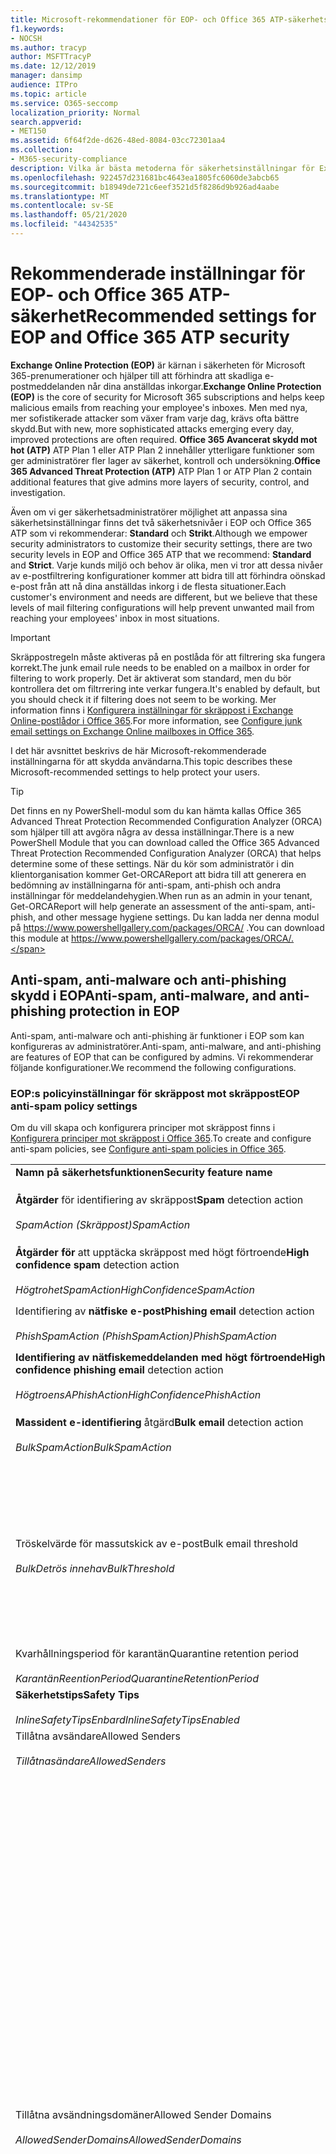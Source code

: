 ```yaml
---
title: Microsoft-rekommendationer för EOP- och Office 365 ATP-säkerhetsinställningar, rekommendationer, Sender Policy Framework, Domänbaserad meddelanderapportering och överensstämmelse, domännycklar identifierade e-postmeddelanden, steg, hur fungerar det, säkerhetsbaslinjer, baslinjer för EOP, baslinjer för ATP, setup ATP, setup EOP, konfigurera ATP, konfigurera EOP, säkerhetskonfiguration
f1.keywords:
- NOCSH
ms.author: tracyp
author: MSFTTracyP
ms.date: 12/12/2019
manager: dansimp
audience: ITPro
ms.topic: article
ms.service: O365-seccomp
localization_priority: Normal
search.appverid:
- MET150
ms.assetid: 6f64f2de-d626-48ed-8084-03cc72301aa4
ms.collection:
- M365-security-compliance
description: Vilka är bästa metoderna för säkerhetsinställningar för Exchange Online Protection (EOP) och Advanced Threat Protection (ATP). Vilka är de nuvarande rekommendationerna för standardskydd? Vad ska användas om du vill vara striktare? Och vilka extrafunktioner får du om du också använder Advanced Threat Protection (ATP)?
ms.openlocfilehash: 922457d231681bc4643ea1805fc6060de3abcb65
ms.sourcegitcommit: b18949de721c6eef3521d5f8286d9b926ad4aabe
ms.translationtype: MT
ms.contentlocale: sv-SE
ms.lasthandoff: 05/21/2020
ms.locfileid: "44342535"
---
```

# <a name="recommended-settings-for-eop-and-office-365-atp-security"></a><span data-ttu-id="d9e8e-106">Rekommenderade inställningar för EOP- och Office 365 ATP-säkerhet</span><span class="sxs-lookup"><span data-stu-id="d9e8e-106">Recommended settings for EOP and Office 365 ATP security</span></span>

<span data-ttu-id="d9e8e-107">**Exchange Online Protection (EOP)** är kärnan i säkerheten för Microsoft 365-prenumerationer och hjälper till att förhindra att skadliga e-postmeddelanden når dina anställdas inkorgar.</span><span class="sxs-lookup"><span data-stu-id="d9e8e-107">**Exchange Online Protection (EOP)** is the core of security for Microsoft 365 subscriptions and helps keep malicious emails from reaching your employee's inboxes.</span></span> <span data-ttu-id="d9e8e-108">Men med nya, mer sofistikerade attacker som växer fram varje dag, krävs ofta bättre skydd.</span><span class="sxs-lookup"><span data-stu-id="d9e8e-108">But with new, more sophisticated attacks emerging every day, improved protections are often required.</span></span> <span data-ttu-id="d9e8e-109">**Office 365 Avancerat skydd mot hot (ATP)** ATP Plan 1 eller ATP Plan 2 innehåller ytterligare funktioner som ger administratörer fler lager av säkerhet, kontroll och undersökning.</span><span class="sxs-lookup"><span data-stu-id="d9e8e-109">**Office 365 Advanced Threat Protection (ATP)** ATP Plan 1 or ATP Plan 2 contain additional features that give admins more layers of security, control, and investigation.</span></span>

<span data-ttu-id="d9e8e-110">Även om vi ger säkerhetsadministratörer möjlighet att anpassa sina säkerhetsinställningar finns det två säkerhetsnivåer i EOP och Office 365 ATP som vi rekommenderar: **Standard** och **Strikt**.</span><span class="sxs-lookup"><span data-stu-id="d9e8e-110">Although we empower security administrators to customize their security settings, there are two security levels in EOP and Office 365 ATP that we recommend: **Standard** and **Strict**.</span></span> <span data-ttu-id="d9e8e-111">Varje kunds miljö och behov är olika, men vi tror att dessa nivåer av e-postfiltrering konfigurationer kommer att bidra till att förhindra oönskad e-post från att nå dina anställdas inkorg i de flesta situationer.</span><span class="sxs-lookup"><span data-stu-id="d9e8e-111">Each customer's environment and needs are different, but we believe that these levels of mail filtering configurations will help prevent unwanted mail from reaching your employees' inbox in most situations.</span></span>

> [!IMPORTANT]
> <span data-ttu-id="d9e8e-112">Skräppostregeln måste aktiveras på en postlåda för att filtrering ska fungera korrekt.</span><span class="sxs-lookup"><span data-stu-id="d9e8e-112">The junk email rule needs to be enabled on a mailbox in order for filtering to work properly.</span></span> <span data-ttu-id="d9e8e-113">Det är aktiverat som standard, men du bör kontrollera det om filtrrering inte verkar fungera.</span><span class="sxs-lookup"><span data-stu-id="d9e8e-113">It's enabled by default, but you should check it if filtering does not seem to be working.</span></span> <span data-ttu-id="d9e8e-114">Mer information finns i [Konfigurera inställningar för skräppost i Exchange Online-postlådor i Office 365](configure-junk-email-settings-on-exo-mailboxes.md).</span><span class="sxs-lookup"><span data-stu-id="d9e8e-114">For more information, see [Configure junk email settings on Exchange Online mailboxes in Office 365](configure-junk-email-settings-on-exo-mailboxes.md).</span></span>

<span data-ttu-id="d9e8e-115">I det här avsnittet beskrivs de här Microsoft-rekommenderade inställningarna för att skydda användarna.</span><span class="sxs-lookup"><span data-stu-id="d9e8e-115">This topic describes these Microsoft-recommended settings to help protect your users.</span></span>

> [!TIP]
> <span data-ttu-id="d9e8e-116">Det finns en ny PowerShell-modul som du kan hämta kallas Office 365 Advanced Threat Protection Recommended Configuration Analyzer (ORCA) som hjälper till att avgöra några av dessa inställningar.</span><span class="sxs-lookup"><span data-stu-id="d9e8e-116">There is a new PowerShell Module that you can download called the Office 365 Advanced Threat Protection Recommended Configuration Analyzer (ORCA) that helps determine some of these settings.</span></span> <span data-ttu-id="d9e8e-117">När du kör som administratör i din klientorganisation kommer Get-ORCAReport att bidra till att generera en bedömning av inställningarna för anti-spam, anti-phish och andra inställningar för meddelandehygien.</span><span class="sxs-lookup"><span data-stu-id="d9e8e-117">When run as an admin in your tenant, Get-ORCAReport will help generate an assessment of the anti-spam, anti-phish, and other message hygiene settings.</span></span> <span data-ttu-id="d9e8e-118">Du kan ladda ner denna modul på https://www.powershellgallery.com/packages/ORCA/ .</span><span class="sxs-lookup"><span data-stu-id="d9e8e-118">You can download this module at https://www.powershellgallery.com/packages/ORCA/.</span></span>

## <a name="anti-spam-anti-malware-and-anti-phishing-protection-in-eop"></a><span data-ttu-id="d9e8e-119">Anti-spam, anti-malware och anti-phishing skydd i EOP</span><span class="sxs-lookup"><span data-stu-id="d9e8e-119">Anti-spam, anti-malware, and anti-phishing protection in EOP</span></span>

<span data-ttu-id="d9e8e-120">Anti-spam, anti-malware och anti-phishing är funktioner i EOP som kan konfigureras av administratörer.</span><span class="sxs-lookup"><span data-stu-id="d9e8e-120">Anti-spam, anti-malware, and anti-phishing are features of EOP that can be configured by admins.</span></span> <span data-ttu-id="d9e8e-121">Vi rekommenderar följande konfigurationer.</span><span class="sxs-lookup"><span data-stu-id="d9e8e-121">We recommend the following configurations.</span></span>

### <a name="eop-anti-spam-policy-settings"></a><span data-ttu-id="d9e8e-122">EOP:s policyinställningar för skräppost mot skräppost</span><span class="sxs-lookup"><span data-stu-id="d9e8e-122">EOP anti-spam policy settings</span></span>

<span data-ttu-id="d9e8e-123">Om du vill skapa och konfigurera principer mot skräppost finns i [Konfigurera principer mot skräppost i Office 365](configure-your-spam-filter-policies.md).</span><span class="sxs-lookup"><span data-stu-id="d9e8e-123">To create and configure anti-spam policies, see [Configure anti-spam policies in Office 365](configure-your-spam-filter-policies.md).</span></span>

|||||
|---|---|---|---|
|<span data-ttu-id="d9e8e-124">**Namn på säkerhetsfunktionen**</span><span class="sxs-lookup"><span data-stu-id="d9e8e-124">**Security feature name**</span></span>|<span data-ttu-id="d9e8e-125">**Standard**</span><span class="sxs-lookup"><span data-stu-id="d9e8e-125">**Standard**</span></span>|<span data-ttu-id="d9e8e-126">**Strikt**</span><span class="sxs-lookup"><span data-stu-id="d9e8e-126">**Strict**</span></span>|<span data-ttu-id="d9e8e-127">**Kommentar**</span><span class="sxs-lookup"><span data-stu-id="d9e8e-127">**Comment**</span></span>|
|<span data-ttu-id="d9e8e-128">**Åtgärder** för identifiering av skräppost</span><span class="sxs-lookup"><span data-stu-id="d9e8e-128">**Spam** detection action</span></span> <br/><br/> <span data-ttu-id="d9e8e-129">_SpamAction (Skräppost)_</span><span class="sxs-lookup"><span data-stu-id="d9e8e-129">_SpamAction_</span></span>|<span data-ttu-id="d9e8e-130">**Flytta meddelande till mappen Skräppost**</span><span class="sxs-lookup"><span data-stu-id="d9e8e-130">**Move message to Junk Email folder**</span></span> <br/><br/> `MoveToJmf`|<span data-ttu-id="d9e8e-131">**Karantänmeddelande**</span><span class="sxs-lookup"><span data-stu-id="d9e8e-131">**Quarantine message**</span></span> <br/><br/> `Quarantine`||
|<span data-ttu-id="d9e8e-132">**Åtgärder för** att upptäcka skräppost med högt förtroende</span><span class="sxs-lookup"><span data-stu-id="d9e8e-132">**High confidence spam** detection action</span></span> <br/><br/> <span data-ttu-id="d9e8e-133">_HögtrohetSpamAction_</span><span class="sxs-lookup"><span data-stu-id="d9e8e-133">_HighConfidenceSpamAction_</span></span>|<span data-ttu-id="d9e8e-134">**Karantänmeddelande**</span><span class="sxs-lookup"><span data-stu-id="d9e8e-134">**Quarantine message**</span></span> <br/><br/> `Quarantine`|<span data-ttu-id="d9e8e-135">**Karantänmeddelande**</span><span class="sxs-lookup"><span data-stu-id="d9e8e-135">**Quarantine message**</span></span> <br/><br/> `Quarantine`||
|<span data-ttu-id="d9e8e-136">Identifiering av **nätfiske e-post**</span><span class="sxs-lookup"><span data-stu-id="d9e8e-136">**Phishing email** detection action</span></span> <br/><br/> <span data-ttu-id="d9e8e-137">_PhishSpamAction (PhishSpamAction)_</span><span class="sxs-lookup"><span data-stu-id="d9e8e-137">_PhishSpamAction_</span></span>|<span data-ttu-id="d9e8e-138">**Karantänmeddelande**</span><span class="sxs-lookup"><span data-stu-id="d9e8e-138">**Quarantine message**</span></span> <br/><br/> `Quarantine`|<span data-ttu-id="d9e8e-139">**Karantänmeddelande**</span><span class="sxs-lookup"><span data-stu-id="d9e8e-139">**Quarantine message**</span></span> <br/><br/> `Quarantine`||
|<span data-ttu-id="d9e8e-140">**Identifiering av nätfiskemeddelanden med högt förtroende**</span><span class="sxs-lookup"><span data-stu-id="d9e8e-140">**High confidence phishing email** detection action</span></span> <br/><br/> <span data-ttu-id="d9e8e-141">_HögtroensAPhishAction_</span><span class="sxs-lookup"><span data-stu-id="d9e8e-141">_HighConfidencePhishAction_</span></span>|<span data-ttu-id="d9e8e-142">**Karantänmeddelande**</span><span class="sxs-lookup"><span data-stu-id="d9e8e-142">**Quarantine message**</span></span> <br/><br/> `Quarantine`|<span data-ttu-id="d9e8e-143">**Karantänmeddelande**</span><span class="sxs-lookup"><span data-stu-id="d9e8e-143">**Quarantine message**</span></span> <br/><br/> `Quarantine`||
|<span data-ttu-id="d9e8e-144">**Massident e-identifiering** åtgärd</span><span class="sxs-lookup"><span data-stu-id="d9e8e-144">**Bulk email** detection action</span></span> <br/><br/> <span data-ttu-id="d9e8e-145">_BulkSpamAction_</span><span class="sxs-lookup"><span data-stu-id="d9e8e-145">_BulkSpamAction_</span></span>|<span data-ttu-id="d9e8e-146">**Flytta meddelande till mappen Skräppost**</span><span class="sxs-lookup"><span data-stu-id="d9e8e-146">**Move message to Junk Email folder**</span></span> <br/><br/> `MoveToJmf`|<span data-ttu-id="d9e8e-147">**Karantänmeddelande**</span><span class="sxs-lookup"><span data-stu-id="d9e8e-147">**Quarantine message**</span></span> <br/><br/> `Quarantine`||
|<span data-ttu-id="d9e8e-148">Tröskelvärde för massutskick av e-post</span><span class="sxs-lookup"><span data-stu-id="d9e8e-148">Bulk email threshold</span></span> <br/><br/> <span data-ttu-id="d9e8e-149">_BulkDetrös innehav_</span><span class="sxs-lookup"><span data-stu-id="d9e8e-149">_BulkThreshold_</span></span>|<span data-ttu-id="d9e8e-150">6</span><span class="sxs-lookup"><span data-stu-id="d9e8e-150">6</span></span>|<span data-ttu-id="d9e8e-151">4</span><span class="sxs-lookup"><span data-stu-id="d9e8e-151">4</span></span>|<span data-ttu-id="d9e8e-152">Standardvärdet är för närvarande 7, men vi rekommenderar att du ändrar det till 6.</span><span class="sxs-lookup"><span data-stu-id="d9e8e-152">The default value is currently 7, but we recommend that you change it to 6.</span></span> <span data-ttu-id="d9e8e-153">Mer information finns i [BCL (Bulk complaint level) i Office 365](bulk-complaint-level-values.md).</span><span class="sxs-lookup"><span data-stu-id="d9e8e-153">For details, see [Bulk complaint level (BCL) in Office 365](bulk-complaint-level-values.md).</span></span>|
|<span data-ttu-id="d9e8e-154">Kvarhållningsperiod för karantän</span><span class="sxs-lookup"><span data-stu-id="d9e8e-154">Quarantine retention period</span></span> <br/><br/> <span data-ttu-id="d9e8e-155">_KarantänReentionPeriod_</span><span class="sxs-lookup"><span data-stu-id="d9e8e-155">_QuarantineRetentionPeriod_</span></span>|<span data-ttu-id="d9e8e-156">30 dagar</span><span class="sxs-lookup"><span data-stu-id="d9e8e-156">30 days</span></span>|<span data-ttu-id="d9e8e-157">30 dagar</span><span class="sxs-lookup"><span data-stu-id="d9e8e-157">30 days</span></span>||
|<span data-ttu-id="d9e8e-158">**Säkerhetstips**</span><span class="sxs-lookup"><span data-stu-id="d9e8e-158">**Safety Tips**</span></span> <br/><br/> <span data-ttu-id="d9e8e-159">_InlineSafetyTipsEnbard_</span><span class="sxs-lookup"><span data-stu-id="d9e8e-159">_InlineSafetyTipsEnabled_</span></span>|<span data-ttu-id="d9e8e-160">På</span><span class="sxs-lookup"><span data-stu-id="d9e8e-160">On</span></span> <br/><br/> `$true`|<span data-ttu-id="d9e8e-161">På</span><span class="sxs-lookup"><span data-stu-id="d9e8e-161">On</span></span> <br/><br/> `$true`||
|<span data-ttu-id="d9e8e-162">Tillåtna avsändare</span><span class="sxs-lookup"><span data-stu-id="d9e8e-162">Allowed Senders</span></span> <br/><br/> <span data-ttu-id="d9e8e-163">_Tillåtnasändare_</span><span class="sxs-lookup"><span data-stu-id="d9e8e-163">_AllowedSenders_</span></span>|<span data-ttu-id="d9e8e-164">Inga</span><span class="sxs-lookup"><span data-stu-id="d9e8e-164">None</span></span>|<span data-ttu-id="d9e8e-165">Inga</span><span class="sxs-lookup"><span data-stu-id="d9e8e-165">None</span></span>||
|<span data-ttu-id="d9e8e-166">Tillåtna avsändningsdomäner</span><span class="sxs-lookup"><span data-stu-id="d9e8e-166">Allowed Sender Domains</span></span> <br/><br/> <span data-ttu-id="d9e8e-167">_AllowedSenderDomains_</span><span class="sxs-lookup"><span data-stu-id="d9e8e-167">_AllowedSenderDomains_</span></span>|<span data-ttu-id="d9e8e-168">Inga</span><span class="sxs-lookup"><span data-stu-id="d9e8e-168">None</span></span>|<span data-ttu-id="d9e8e-169">Inga</span><span class="sxs-lookup"><span data-stu-id="d9e8e-169">None</span></span>|<span data-ttu-id="d9e8e-170">Det krävs inte att du lägger till domäner som du äger (kallas även _godkända domäner)_ i listan över tillåtna avsändare.</span><span class="sxs-lookup"><span data-stu-id="d9e8e-170">Adding domains that you own (also known as _accepted domains_) to the allowed senders list is not required.</span></span> <span data-ttu-id="d9e8e-171">I själva verket anses det hög risk eftersom det skapar möjligheter för dåliga aktörer att skicka e-post som annars skulle filtreras bort. Använd [falska underrättelser](learn-about-spoof-intelligence.md) i Security & Compliance Center på sidan Inställningar för **skräppostskydd** för att granska alla avsändare som förfalskar avsändande e-postadresser i organisationens e-postdomäner eller förfalskar e-postadresser för avsändaren i externa domäner.</span><span class="sxs-lookup"><span data-stu-id="d9e8e-171">In fact, it's considered high risk since it creates opportunities for bad actors to send you mail that would otherwise be filtered out. Use [spoof intelligence](learn-about-spoof-intelligence.md) in the Security & Compliance Center on the **Anti-spam settings** page to review all senders who are spoofing sender email addresses in your organization's email domains or spoofing sender email addresses in external domains.</span></span>|
|<span data-ttu-id="d9e8e-172">Blockerade avsändare</span><span class="sxs-lookup"><span data-stu-id="d9e8e-172">Blocked Senders</span></span> <br/><br/> <span data-ttu-id="d9e8e-173">_Blockeradesändare_</span><span class="sxs-lookup"><span data-stu-id="d9e8e-173">_BlockedSenders_</span></span>|<span data-ttu-id="d9e8e-174">Inga</span><span class="sxs-lookup"><span data-stu-id="d9e8e-174">None</span></span>|<span data-ttu-id="d9e8e-175">Inga</span><span class="sxs-lookup"><span data-stu-id="d9e8e-175">None</span></span>||
|<span data-ttu-id="d9e8e-176">Blockerade avsändaredomäner</span><span class="sxs-lookup"><span data-stu-id="d9e8e-176">Blocked Sender Domains</span></span> <br/><br/> <span data-ttu-id="d9e8e-177">_BlockeradeSenderDomäner_</span><span class="sxs-lookup"><span data-stu-id="d9e8e-177">_BlockedSenderDomains_</span></span>|<span data-ttu-id="d9e8e-178">Inga</span><span class="sxs-lookup"><span data-stu-id="d9e8e-178">None</span></span>|<span data-ttu-id="d9e8e-179">Inga</span><span class="sxs-lookup"><span data-stu-id="d9e8e-179">None</span></span>||
|<span data-ttu-id="d9e8e-180">**Aktivera skräppostmeddelanden för slutanvändare**</span><span class="sxs-lookup"><span data-stu-id="d9e8e-180">**Enable end-user spam notifications**</span></span> <br/><br/> <span data-ttu-id="d9e8e-181">_AktiveraEndUserSpamNotifications_</span><span class="sxs-lookup"><span data-stu-id="d9e8e-181">_EnableEndUserSpamNotifications_</span></span>|<span data-ttu-id="d9e8e-182">Aktiverad</span><span class="sxs-lookup"><span data-stu-id="d9e8e-182">Enabled</span></span> <br/><br/> `$true`|<span data-ttu-id="d9e8e-183">Aktiverad</span><span class="sxs-lookup"><span data-stu-id="d9e8e-183">Enabled</span></span> <br/><br/> `$true`||
|<span data-ttu-id="d9e8e-184">**Skicka skräppostmeddelanden för slutanvändare varje (dagar)**</span><span class="sxs-lookup"><span data-stu-id="d9e8e-184">**Send end-user spam notifications every (days)**</span></span> <br/><br/> <span data-ttu-id="d9e8e-185">_EndUserSpamNotificationFrequency_</span><span class="sxs-lookup"><span data-stu-id="d9e8e-185">_EndUserSpamNotificationFrequency_</span></span>|<span data-ttu-id="d9e8e-186">3 dagar</span><span class="sxs-lookup"><span data-stu-id="d9e8e-186">3 days</span></span>|<span data-ttu-id="d9e8e-187">3 dagar</span><span class="sxs-lookup"><span data-stu-id="d9e8e-187">3 days</span></span>||
|<span data-ttu-id="d9e8e-188">**Spam ZAP**</span><span class="sxs-lookup"><span data-stu-id="d9e8e-188">**Spam ZAP**</span></span> <br/><br/> <span data-ttu-id="d9e8e-189">_SpamZapEnabled_</span><span class="sxs-lookup"><span data-stu-id="d9e8e-189">_SpamZapEnabled_</span></span>|<span data-ttu-id="d9e8e-190">Aktiverad</span><span class="sxs-lookup"><span data-stu-id="d9e8e-190">Enabled</span></span> <br/><br/> `$true`|<span data-ttu-id="d9e8e-191">Aktiverad</span><span class="sxs-lookup"><span data-stu-id="d9e8e-191">Enabled</span></span> <br/><br/> `$true`||
|<span data-ttu-id="d9e8e-192">**Phish ZAP**</span><span class="sxs-lookup"><span data-stu-id="d9e8e-192">**Phish ZAP**</span></span> <br/><br/> <span data-ttu-id="d9e8e-193">_PhishZapEnabled_</span><span class="sxs-lookup"><span data-stu-id="d9e8e-193">_PhishZapEnabled_</span></span>|<span data-ttu-id="d9e8e-194">Aktiverad</span><span class="sxs-lookup"><span data-stu-id="d9e8e-194">Enabled</span></span> <br/><br/> `$true`|<span data-ttu-id="d9e8e-195">Aktiverad</span><span class="sxs-lookup"><span data-stu-id="d9e8e-195">Enabled</span></span> <br/><br/> `$true`||
|<span data-ttu-id="d9e8e-196">_MarkAsSpamBulkMail_</span><span class="sxs-lookup"><span data-stu-id="d9e8e-196">_MarkAsSpamBulkMail_</span></span>|<span data-ttu-id="d9e8e-197">På</span><span class="sxs-lookup"><span data-stu-id="d9e8e-197">On</span></span>|<span data-ttu-id="d9e8e-198">På</span><span class="sxs-lookup"><span data-stu-id="d9e8e-198">On</span></span>|<span data-ttu-id="d9e8e-199">Den här inställningen är endast tillgänglig i PowerShell.</span><span class="sxs-lookup"><span data-stu-id="d9e8e-199">This setting is only available in PowerShell.</span></span>|
|

<span data-ttu-id="d9e8e-200">Det finns flera andra asf-inställningar (Advanced Spam Filter) i anti-spam-policyer som håller på att vara inaktuella.</span><span class="sxs-lookup"><span data-stu-id="d9e8e-200">There are several other Advanced Spam Filter (ASF) settings in anti-spam policies that are in the process of being deprecated.</span></span> <span data-ttu-id="d9e8e-201">Mer information om tidslinjerna för avskrivning av dessa funktioner kommer att meddelas utanför det här avsnittet.</span><span class="sxs-lookup"><span data-stu-id="d9e8e-201">More information on the timelines for the depreciation of these features will be communicated outside of this topic.</span></span>

<span data-ttu-id="d9e8e-202">Vi rekommenderar att du inaktiverar dessa ASF-inställningar **Off** för både **standard-** och **strikta** nivåer.</span><span class="sxs-lookup"><span data-stu-id="d9e8e-202">We recommend that you turn these ASF settings **Off** for both **Standard** and **Strict** levels.</span></span> <span data-ttu-id="d9e8e-203">Mer information om ASF-inställningar finns [i ASF-inställningar (Advanced Spam Filter) i Office 365](advanced-spam-filtering-asf-options.md).</span><span class="sxs-lookup"><span data-stu-id="d9e8e-203">For more information about ASF settings, see [Advanced Spam Filter (ASF) settings in Office 365](advanced-spam-filtering-asf-options.md).</span></span>

|||
|---|---|
|<span data-ttu-id="d9e8e-204">**Namn på säkerhetsfunktionen**</span><span class="sxs-lookup"><span data-stu-id="d9e8e-204">**Security feature name**</span></span>|<span data-ttu-id="d9e8e-205">**Kommentar**</span><span class="sxs-lookup"><span data-stu-id="d9e8e-205">**Comment**</span></span>|
|<span data-ttu-id="d9e8e-206">**Bildlänkar till fjärrplatser** _(IncreaseScoreWithImageLinks)_</span><span class="sxs-lookup"><span data-stu-id="d9e8e-206">**Image links to remote sites** (_IncreaseScoreWithImageLinks_)</span></span>||
|<span data-ttu-id="d9e8e-207">**Numerisk IP-adress i URL** _(IncreaseScoreWithNumericIps_)</span><span class="sxs-lookup"><span data-stu-id="d9e8e-207">**Numeric IP address in URL** (_IncreaseScoreWithNumericIps_)</span></span>||
|<span data-ttu-id="d9e8e-208">**UL omdirigera till annan port** _(IncreaseScoreWithRedirectToOtherPort)_</span><span class="sxs-lookup"><span data-stu-id="d9e8e-208">**UL redirect to other port** (_IncreaseScoreWithRedirectToOtherPort_)</span></span>||
|<span data-ttu-id="d9e8e-209">**URL till .biz eller .info webbplatser** _(IncreaseScoreWithBizOrInfoUrls)_</span><span class="sxs-lookup"><span data-stu-id="d9e8e-209">**URL to .biz or .info websites** (_IncreaseScoreWithBizOrInfoUrls_)</span></span>||
|<span data-ttu-id="d9e8e-210">**Tomma meddelanden** (_MarkAsSpamEmptyMessages_)</span><span class="sxs-lookup"><span data-stu-id="d9e8e-210">**Empty messages** (_MarkAsSpamEmptyMessages_)</span></span>||
|<span data-ttu-id="d9e8e-211">**JavaScript eller VBScript i HTML** _(MarkAsSpamJavaScriptInHtml_)</span><span class="sxs-lookup"><span data-stu-id="d9e8e-211">**JavaScript or VBScript in HTML** (_MarkAsSpamJavaScriptInHtml_)</span></span>||
|<span data-ttu-id="d9e8e-212">**Bildruta- eller IFrame-taggar i HTML** _(MarkAsSpamFramesInHtml_)</span><span class="sxs-lookup"><span data-stu-id="d9e8e-212">**Frame or IFrame tags in HTML** (_MarkAsSpamFramesInHtml_)</span></span>||
|<span data-ttu-id="d9e8e-213">**Objekttaggar i HTML** (_MarkAsSpamObjectTagsInHtml_)</span><span class="sxs-lookup"><span data-stu-id="d9e8e-213">**Object tags in HTML** (_MarkAsSpamObjectTagsInHtml_)</span></span>||
|<span data-ttu-id="d9e8e-214">**Bädda in taggar i HTML** (_MarkAsSpamEmbedTagsInHtml_)</span><span class="sxs-lookup"><span data-stu-id="d9e8e-214">**Embed tags in HTML** (_MarkAsSpamEmbedTagsInHtml_)</span></span>||
|<span data-ttu-id="d9e8e-215">**Formulärtaggar i HTML** (_MarkAsSpamFormTagsInHtml_)</span><span class="sxs-lookup"><span data-stu-id="d9e8e-215">**Form tags in HTML** (_MarkAsSpamFormTagsInHtml_)</span></span>||
|<span data-ttu-id="d9e8e-216">**Webbbuggar i HTML** (_MarkAsSpamWebBugsInHtml_)</span><span class="sxs-lookup"><span data-stu-id="d9e8e-216">**Web bugs in HTML** (_MarkAsSpamWebBugsInHtml_)</span></span>||
|<span data-ttu-id="d9e8e-217">**Använd känslig ordlista** _(MarkAsSpamSensitiveWordList)_</span><span class="sxs-lookup"><span data-stu-id="d9e8e-217">**Apply sensitive word list** (_MarkAsSpamSensitiveWordList_)</span></span>||
|<span data-ttu-id="d9e8e-218">**SPF-post: hårt fel** _(MarkAsSpamSpfRecordHardFail)_</span><span class="sxs-lookup"><span data-stu-id="d9e8e-218">**SPF record: hard fail** (_MarkAsSpamSpfRecordHardFail_)</span></span>||
|<span data-ttu-id="d9e8e-219">**Filtrering av villkorlig avsändare: hårddiskmisslykning** (_MarkAsSpamFromAddressAuthFail_)</span><span class="sxs-lookup"><span data-stu-id="d9e8e-219">**Conditional Sender ID filtering: hard fail** (_MarkAsSpamFromAddressAuthFail_)</span></span>||
|<span data-ttu-id="d9e8e-220">**NDR backscatter** (_MarkAsSpamNdrBackscatter_)</span><span class="sxs-lookup"><span data-stu-id="d9e8e-220">**NDR backscatter** (_MarkAsSpamNdrBackscatter_)</span></span>||
|

#### <a name="eop-outbound-spam-policy-settings"></a><span data-ttu-id="d9e8e-221">EOP-utgående skräppostprincipinställningar</span><span class="sxs-lookup"><span data-stu-id="d9e8e-221">EOP outbound spam policy settings</span></span>

<span data-ttu-id="d9e8e-222">Om du vill skapa och konfigurera principer för skräppost för utgående skräppost finns [i Konfigurera skräppostfiltrering i Office 365](configure-the-outbound-spam-policy.md).</span><span class="sxs-lookup"><span data-stu-id="d9e8e-222">To create and configure outbound spam policies, see [Configure outbound spam filtering in Office 365](configure-the-outbound-spam-policy.md).</span></span>

|||||
|---|---|---|---|
|<span data-ttu-id="d9e8e-223">**Namn på säkerhetsfunktionen**</span><span class="sxs-lookup"><span data-stu-id="d9e8e-223">**Security feature name**</span></span>|<span data-ttu-id="d9e8e-224">**Standard**</span><span class="sxs-lookup"><span data-stu-id="d9e8e-224">**Standard**</span></span>|<span data-ttu-id="d9e8e-225">**Strikt**</span><span class="sxs-lookup"><span data-stu-id="d9e8e-225">**Strict**</span></span>|<span data-ttu-id="d9e8e-226">**Kommentar**</span><span class="sxs-lookup"><span data-stu-id="d9e8e-226">**Comment**</span></span>|
|<span data-ttu-id="d9e8e-227">**Maximalt antal mottagare per användare: Gräns för extern timme**</span><span class="sxs-lookup"><span data-stu-id="d9e8e-227">**Maximum number of recipients per user: External hourly limit**</span></span> <br/><br/> <span data-ttu-id="d9e8e-228">_MottagareLimitExternalPerHour_</span><span class="sxs-lookup"><span data-stu-id="d9e8e-228">_RecipientLimitExternalPerHour_</span></span>|<span data-ttu-id="d9e8e-229">500</span><span class="sxs-lookup"><span data-stu-id="d9e8e-229">500</span></span>|<span data-ttu-id="d9e8e-230">400</span><span class="sxs-lookup"><span data-stu-id="d9e8e-230">400</span></span>||
|<span data-ttu-id="d9e8e-231">**Maximalt antal mottagare per användare: Gräns för intern timme**</span><span class="sxs-lookup"><span data-stu-id="d9e8e-231">**Maximum number of recipients per user: Internal hourly limit**</span></span> <br/><br/> <span data-ttu-id="d9e8e-232">_MottagareLimitInternalPerHour_</span><span class="sxs-lookup"><span data-stu-id="d9e8e-232">_RecipientLimitInternalPerHour_</span></span>|<span data-ttu-id="d9e8e-233">1000</span><span class="sxs-lookup"><span data-stu-id="d9e8e-233">1000</span></span>|<span data-ttu-id="d9e8e-234">800</span><span class="sxs-lookup"><span data-stu-id="d9e8e-234">800</span></span>||
|<span data-ttu-id="d9e8e-235">**Maximalt antal mottagare per användare: Daglig gräns**</span><span class="sxs-lookup"><span data-stu-id="d9e8e-235">**Maximum number of recipients per user: Daily limit**</span></span> <br/><br/> <span data-ttu-id="d9e8e-236">_MottagareLimitPerDay_</span><span class="sxs-lookup"><span data-stu-id="d9e8e-236">_RecipientLimitPerDay_</span></span>|<span data-ttu-id="d9e8e-237">1000</span><span class="sxs-lookup"><span data-stu-id="d9e8e-237">1000</span></span>|<span data-ttu-id="d9e8e-238">800</span><span class="sxs-lookup"><span data-stu-id="d9e8e-238">800</span></span>||
|<span data-ttu-id="d9e8e-239">**Åtgärd när en användare överskrider gränserna**</span><span class="sxs-lookup"><span data-stu-id="d9e8e-239">**Action when a user exceeds the limits**</span></span> <br/><br/> <span data-ttu-id="d9e8e-240">_ÅtgärdNärDessholdReached_</span><span class="sxs-lookup"><span data-stu-id="d9e8e-240">_ActionWhenThresholdReached_</span></span>|<span data-ttu-id="d9e8e-241">**Hindra användaren från att skicka e-post**</span><span class="sxs-lookup"><span data-stu-id="d9e8e-241">**Restrict the user from sending mail**</span></span> <br/><br/> `BlockUser`|<span data-ttu-id="d9e8e-242">**Hindra användaren från att skicka e-post**</span><span class="sxs-lookup"><span data-stu-id="d9e8e-242">**Restrict the user from sending mail**</span></span> <br/><br/> `BlockUser`||
|

### <a name="eop-anti-malware-policy-settings"></a><span data-ttu-id="d9e8e-243">EOP-principinställningar för skadlig kod</span><span class="sxs-lookup"><span data-stu-id="d9e8e-243">EOP anti-malware policy settings</span></span>

<span data-ttu-id="d9e8e-244">Om du vill skapa och konfigurera principer mot skadlig kod finns [i Konfigurera principer mot skadlig kod i Office 365](configure-anti-malware-policies.md).</span><span class="sxs-lookup"><span data-stu-id="d9e8e-244">To create and configure anti-malware policies, see [Configure anti-malware policies in Office 365](configure-anti-malware-policies.md).</span></span>

|||||
|---|---|---|---|
|<span data-ttu-id="d9e8e-245">**Namn på säkerhetsfunktionen**</span><span class="sxs-lookup"><span data-stu-id="d9e8e-245">**Security feature name**</span></span>|<span data-ttu-id="d9e8e-246">**Standard**</span><span class="sxs-lookup"><span data-stu-id="d9e8e-246">**Standard**</span></span>|<span data-ttu-id="d9e8e-247">**Strikt**</span><span class="sxs-lookup"><span data-stu-id="d9e8e-247">**Strict**</span></span>|<span data-ttu-id="d9e8e-248">**Kommentar**</span><span class="sxs-lookup"><span data-stu-id="d9e8e-248">**Comment**</span></span>|
|<span data-ttu-id="d9e8e-249">**Vill du meddela mottagarna om deras meddelanden sätts i karantän?**</span><span class="sxs-lookup"><span data-stu-id="d9e8e-249">**Do you want to notify recipients if their messages are quarantined?**</span></span> <br/><br/> <span data-ttu-id="d9e8e-250">_Åtgärder_</span><span class="sxs-lookup"><span data-stu-id="d9e8e-250">_Action_</span></span>|<span data-ttu-id="d9e8e-251">Nej</span><span class="sxs-lookup"><span data-stu-id="d9e8e-251">No</span></span> <br/><br/> <span data-ttu-id="d9e8e-252">_Ta bortMessage_</span><span class="sxs-lookup"><span data-stu-id="d9e8e-252">_DeleteMessage_</span></span>|<span data-ttu-id="d9e8e-253">Nej</span><span class="sxs-lookup"><span data-stu-id="d9e8e-253">No</span></span> <br/><br/> <span data-ttu-id="d9e8e-254">_Ta bortMessage_</span><span class="sxs-lookup"><span data-stu-id="d9e8e-254">_DeleteMessage_</span></span>|<span data-ttu-id="d9e8e-255">Om skadlig kod upptäcks i en bifogad fil i ett e-postmeddelande sätts meddelandet i karantän och kan endast släppas av en administratör.</span><span class="sxs-lookup"><span data-stu-id="d9e8e-255">If malware is detected in an email attachment, the message is quarantined and can be released only by an admin.</span></span>|
|<span data-ttu-id="d9e8e-256">**Filter för vanliga typer av bifogade filer**</span><span class="sxs-lookup"><span data-stu-id="d9e8e-256">**Common Attachment Types Filter**</span></span> <br/><br/> <span data-ttu-id="d9e8e-257">_EnableFileFilter_</span><span class="sxs-lookup"><span data-stu-id="d9e8e-257">_EnableFileFilter_</span></span>|<span data-ttu-id="d9e8e-258">På</span><span class="sxs-lookup"><span data-stu-id="d9e8e-258">On</span></span> <br/><br/> `$true`|<span data-ttu-id="d9e8e-259">På</span><span class="sxs-lookup"><span data-stu-id="d9e8e-259">On</span></span> <br/><br/> `$true`|<span data-ttu-id="d9e8e-260">Den här inställningen sätter meddelanden i karantän som innehåller körbara bilagor baserat på filtyp, oavsett innehållet i bifogade filer.</span><span class="sxs-lookup"><span data-stu-id="d9e8e-260">This setting quarantines messages that contain executable attachments based on file type, regardless of the attachment content.</span></span>|
|<span data-ttu-id="d9e8e-261">**Automatisk rensning av skadlig kod noll timmar**</span><span class="sxs-lookup"><span data-stu-id="d9e8e-261">**Malware Zero-hour Auto Purge**</span></span> <br/><br/> <span data-ttu-id="d9e8e-262">_ZapEnabled (påförande)_</span><span class="sxs-lookup"><span data-stu-id="d9e8e-262">_ZapEnabled_</span></span>|<span data-ttu-id="d9e8e-263">På</span><span class="sxs-lookup"><span data-stu-id="d9e8e-263">On</span></span> <br/><br/> `$true`|<span data-ttu-id="d9e8e-264">På</span><span class="sxs-lookup"><span data-stu-id="d9e8e-264">On</span></span> <br/><br/> `$true`||
|<span data-ttu-id="d9e8e-265">**Meddela interna avsändare** av det olevererade meddelandet</span><span class="sxs-lookup"><span data-stu-id="d9e8e-265">**Notify internal senders** of the undelivered message</span></span> <br/><br/> <span data-ttu-id="d9e8e-266">_AktiveraInternalSenderAnmälningar_</span><span class="sxs-lookup"><span data-stu-id="d9e8e-266">_EnableInternalSenderNotifications_</span></span>|<span data-ttu-id="d9e8e-267">Inaktiverad</span><span class="sxs-lookup"><span data-stu-id="d9e8e-267">Disabled</span></span> <br/><br/> `$false`|<span data-ttu-id="d9e8e-268">Inaktiverad</span><span class="sxs-lookup"><span data-stu-id="d9e8e-268">Disabled</span></span> <br/><br/> `$false`||
|<span data-ttu-id="d9e8e-269">**Meddela externa avsändare** av det olevererade meddelandet</span><span class="sxs-lookup"><span data-stu-id="d9e8e-269">**Notify external senders** of the undelivered message</span></span> <br/><br/> <span data-ttu-id="d9e8e-270">_AktiveraExternalSenderAnmälningar_</span><span class="sxs-lookup"><span data-stu-id="d9e8e-270">_EnableExternalSenderNotifications_</span></span>|<span data-ttu-id="d9e8e-271">Inaktiverad</span><span class="sxs-lookup"><span data-stu-id="d9e8e-271">Disabled</span></span> <br/><br/> `$false`|<span data-ttu-id="d9e8e-272">Inaktiverad</span><span class="sxs-lookup"><span data-stu-id="d9e8e-272">Disabled</span></span> <br/><br/> `$false`||
|

### <a name="eop-default-anti-phishing-policy-settings"></a><span data-ttu-id="d9e8e-273">EOP:s standardinställningar för principen mot nätfiske</span><span class="sxs-lookup"><span data-stu-id="d9e8e-273">EOP default anti-phishing policy settings</span></span>

<span data-ttu-id="d9e8e-274">Mer information om dessa inställningar finns i [Spoof-inställningar](set-up-anti-phishing-policies.md#spoof-settings).</span><span class="sxs-lookup"><span data-stu-id="d9e8e-274">For more information about these settings, see [Spoof settings](set-up-anti-phishing-policies.md#spoof-settings).</span></span> <span data-ttu-id="d9e8e-275">Hur du konfigurerar dessa inställningar finns i [Konfigurera principer för nätfiske i EOP](configure-anti-phishing-policies-eop.md).</span><span class="sxs-lookup"><span data-stu-id="d9e8e-275">To configure these settings, see [Configure anti-phishing policies in EOP](configure-anti-phishing-policies-eop.md).</span></span>

|||||
|---|---|---|---|
|<span data-ttu-id="d9e8e-276">**Namn på säkerhetsfunktionen**</span><span class="sxs-lookup"><span data-stu-id="d9e8e-276">**Security feature name**</span></span>|<span data-ttu-id="d9e8e-277">**Standard**</span><span class="sxs-lookup"><span data-stu-id="d9e8e-277">**Standard**</span></span>|<span data-ttu-id="d9e8e-278">**Strikt**</span><span class="sxs-lookup"><span data-stu-id="d9e8e-278">**Strict**</span></span>|<span data-ttu-id="d9e8e-279">**Kommentar**</span><span class="sxs-lookup"><span data-stu-id="d9e8e-279">**Comment**</span></span>|
|<span data-ttu-id="d9e8e-280">**Aktivera skydd mot förfalskning**</span><span class="sxs-lookup"><span data-stu-id="d9e8e-280">**Enable anti-spoofing protection**</span></span> <br/><br/> <span data-ttu-id="d9e8e-281">_AktiveraAntispoofEnforcement_</span><span class="sxs-lookup"><span data-stu-id="d9e8e-281">_EnableAntispoofEnforcement_</span></span>|<span data-ttu-id="d9e8e-282">På</span><span class="sxs-lookup"><span data-stu-id="d9e8e-282">On</span></span> <br/><br/> `$true`|<span data-ttu-id="d9e8e-283">På</span><span class="sxs-lookup"><span data-stu-id="d9e8e-283">On</span></span> <br/><br/> `$true`||
|<span data-ttu-id="d9e8e-284">**Aktivera oautentiserade avsändare**</span><span class="sxs-lookup"><span data-stu-id="d9e8e-284">**Enable Unauthenticated Sender**</span></span> <br/><br/> <span data-ttu-id="d9e8e-285">_AktiveraUnauthenticatedSender_</span><span class="sxs-lookup"><span data-stu-id="d9e8e-285">_EnableUnauthenticatedSender_</span></span>|<span data-ttu-id="d9e8e-286">På</span><span class="sxs-lookup"><span data-stu-id="d9e8e-286">On</span></span> <br/><br/> `$true`|<span data-ttu-id="d9e8e-287">På</span><span class="sxs-lookup"><span data-stu-id="d9e8e-287">On</span></span> <br/><br/> `$true`|<span data-ttu-id="d9e8e-288">Lägger till ett frågetecken (?) i avsändarens foto i Outlook för oidentifierade förfalskade avsändare.</span><span class="sxs-lookup"><span data-stu-id="d9e8e-288">Adds a question mark (?) to the sender's photo in Outlook for unidentified spoofed senders.</span></span> <span data-ttu-id="d9e8e-289">Mer information finns [i Spoof-inställningar i anti-phishing-principer](set-up-anti-phishing-policies.md).</span><span class="sxs-lookup"><span data-stu-id="d9e8e-289">For more information, see [Spoof settings in anti-phishing policies](set-up-anti-phishing-policies.md).</span></span>|
|<span data-ttu-id="d9e8e-290">**Om e-post skickas av någon som inte får förfalska din domän**</span><span class="sxs-lookup"><span data-stu-id="d9e8e-290">**If email is sent by someone who's not allowed to spoof your domain**</span></span> <br/><br/> <span data-ttu-id="d9e8e-291">_AutentiseringFailAction_</span><span class="sxs-lookup"><span data-stu-id="d9e8e-291">_AuthenticationFailAction_</span></span>|<span data-ttu-id="d9e8e-292">**Flytta meddelande till mottagarnas skräppostmappar**</span><span class="sxs-lookup"><span data-stu-id="d9e8e-292">**Move message to the recipients' Junk Email folders**</span></span> <br/><br/> `MoveToJmf`|<span data-ttu-id="d9e8e-293">**Karantän meddelandet**</span><span class="sxs-lookup"><span data-stu-id="d9e8e-293">**Quarantine the message**</span></span> <br/><br/> `Quarantine`|<span data-ttu-id="d9e8e-294">Detta gäller blockerade avsändare i [falska underrättelser](learn-about-spoof-intelligence.md).</span><span class="sxs-lookup"><span data-stu-id="d9e8e-294">This applies to blocked senders in [spoof intelligence](learn-about-spoof-intelligence.md).</span></span>|
|

## <a name="office-365-advanced-threat-protection-security"></a><span data-ttu-id="d9e8e-295">Säkerhet för avancerat skydd mot skydd i Office 365</span><span class="sxs-lookup"><span data-stu-id="d9e8e-295">Office 365 Advanced Threat Protection security</span></span>

<span data-ttu-id="d9e8e-296">Ytterligare säkerhetsfördelar med en Office 365 Advanced Threat Protection(ATP)-prenumeration.</span><span class="sxs-lookup"><span data-stu-id="d9e8e-296">Additional security benefits come with an Office 365 Advanced Threat Protection (ATP) subscription.</span></span> <span data-ttu-id="d9e8e-297">De senaste nyheterna och informationen finns i Nyheter och NYHETER [i Office 365 ATP](whats-new-in-office-365-atp.md).</span><span class="sxs-lookup"><span data-stu-id="d9e8e-297">For the latest news and information, you can see [What's new in Office 365 ATP](whats-new-in-office-365-atp.md).</span></span>

<span data-ttu-id="d9e8e-298">Office 365 ATP innehåller principerna för säker bifogad fil och säkra länkar för att förhindra att e-post med potentiellt skadliga bilagor levereras och för att hindra användare från att klicka på potentiellt osäkra webbadresser.</span><span class="sxs-lookup"><span data-stu-id="d9e8e-298">Office 365 ATP includes the Safe Attachment and Safe Links policies to prevent email with potentially malicious attachments from being delivered, and to keep users from clicking potentially unsafe URLs.</span></span>

> [!IMPORTANT]
> <span data-ttu-id="d9e8e-299">Avancerad anti-phishing är en av fördelarna med en Office 365 ATP-prenumeration.</span><span class="sxs-lookup"><span data-stu-id="d9e8e-299">Advanced anti-phishing is one of the benefits of an Office 365 ATP subscription.</span></span> <span data-ttu-id="d9e8e-300">Även om den är aktiverad som standard ***måste*** du konfigurera minst en anti-phishing-princip innan den kan börja filtrera e-post.</span><span class="sxs-lookup"><span data-stu-id="d9e8e-300">Although it's enabled by default, you ***must*** configure at least one anti-phishing policy before it can start filtering mail.</span></span> <span data-ttu-id="d9e8e-301">Att glömma att konfigurera principer mot nätfiske kan utsätta användare för riskfyllda e-postmeddelanden.</span><span class="sxs-lookup"><span data-stu-id="d9e8e-301">Forgetting to configure anti-phishing policies could exposes users to risky emails.</span></span> <span data-ttu-id="d9e8e-302">Var noga med att konfigurera dina principer mot nätfiske när du har lagt till en Office 365 ATP-prenumeration.</span><span class="sxs-lookup"><span data-stu-id="d9e8e-302">Be sure to configure your anti-phishing policies after you add an Office 365 ATP subscription.</span></span>

<span data-ttu-id="d9e8e-303">Om du har lagt till en Office 365 ATP-prenumeration i EOP anger du följande konfigurationer.</span><span class="sxs-lookup"><span data-stu-id="d9e8e-303">If you've added an Office 365 ATP subscription to your EOP, set the following configurations.</span></span>

### <a name="office-atp-anti-phishing-policy-settings"></a><span data-ttu-id="d9e8e-304">Inställningar för office ATP-principen mot nätfiske</span><span class="sxs-lookup"><span data-stu-id="d9e8e-304">Office ATP anti-phishing policy settings</span></span>

<span data-ttu-id="d9e8e-305">EOP-kunder får grundläggande nätfiske som tidigare beskrivits, men Office 365 ATP innehåller fler funktioner och kontroll för att förebygga, upptäcka och åtgärda mot attacker.</span><span class="sxs-lookup"><span data-stu-id="d9e8e-305">EOP customers get basic anti-phishing as previously described, but Office 365 ATP includes more features and control to help prevent, detect, and remediate against attacks.</span></span> <span data-ttu-id="d9e8e-306">Om du vill skapa och konfigurera dessa principer finns i [Konfigurera ATP-principer för nätfiske i Office 365](configure-atp-anti-phishing-policies.md).</span><span class="sxs-lookup"><span data-stu-id="d9e8e-306">To create and configure these policies, see [Configure ATP anti-phishing policies in Office 365](configure-atp-anti-phishing-policies.md).</span></span>

#### <a name="impersonation-settings-in-atp-anti-phishing-policies"></a><span data-ttu-id="d9e8e-307">Inställningar för personifiering i ATP:s principer för phishing-phishing</span><span class="sxs-lookup"><span data-stu-id="d9e8e-307">Impersonation settings in ATP anti-phishing policies</span></span>

<span data-ttu-id="d9e8e-308">Mer information om dessa inställningar finns [i Inställningar för personifiering i ATP:s principer för nätfiske](set-up-anti-phishing-policies.md#impersonation-settings-in-atp-anti-phishing-policies).</span><span class="sxs-lookup"><span data-stu-id="d9e8e-308">For more information about these settings, see [Impersonation settings in ATP anti-phishing policies](set-up-anti-phishing-policies.md#impersonation-settings-in-atp-anti-phishing-policies).</span></span> <span data-ttu-id="d9e8e-309">Hur du konfigurerar dessa inställningar finns i [Konfigurera ATP-principer för nätfiske](configure-atp-anti-phishing-policies.md).</span><span class="sxs-lookup"><span data-stu-id="d9e8e-309">To configure these settings, see [Configure ATP anti-phishing policies](configure-atp-anti-phishing-policies.md).</span></span>

|||||
|---|---|---|---|
|<span data-ttu-id="d9e8e-310">**Namn på säkerhetsfunktionen**</span><span class="sxs-lookup"><span data-stu-id="d9e8e-310">**Security feature name**</span></span>|<span data-ttu-id="d9e8e-311">**Standard**</span><span class="sxs-lookup"><span data-stu-id="d9e8e-311">**Standard**</span></span>|<span data-ttu-id="d9e8e-312">**Strikt**</span><span class="sxs-lookup"><span data-stu-id="d9e8e-312">**Strict**</span></span>|<span data-ttu-id="d9e8e-313">**Kommentar**</span><span class="sxs-lookup"><span data-stu-id="d9e8e-313">**Comment**</span></span>|
|<span data-ttu-id="d9e8e-314">Skyddade användare: **Lägg till användare för att skydda**</span><span class="sxs-lookup"><span data-stu-id="d9e8e-314">Protected users: **Add users to protect**</span></span> <br/><br/> <span data-ttu-id="d9e8e-315">_AktiveraMålsbegäraSkydd_</span><span class="sxs-lookup"><span data-stu-id="d9e8e-315">_EnableTargetedUserProtection_</span></span> <br/><br/> <span data-ttu-id="d9e8e-316">_TargetedAnvändare TillSkydd_</span><span class="sxs-lookup"><span data-stu-id="d9e8e-316">_TargetedUsersToProtect_</span></span>|<span data-ttu-id="d9e8e-317">På</span><span class="sxs-lookup"><span data-stu-id="d9e8e-317">On</span></span> <br/><br/> `$true` <br/><br/> <span data-ttu-id="d9e8e-318">\<lista över användare\></span><span class="sxs-lookup"><span data-stu-id="d9e8e-318">\<list of users\></span></span>|<span data-ttu-id="d9e8e-319">På</span><span class="sxs-lookup"><span data-stu-id="d9e8e-319">On</span></span> <br/><br/> `$true` <br/><br/> <span data-ttu-id="d9e8e-320">\<lista över användare\></span><span class="sxs-lookup"><span data-stu-id="d9e8e-320">\<list of users\></span></span>|<span data-ttu-id="d9e8e-321">Beror på din organisation, men vi rekommenderar att du lägger till användare i viktiga roller.</span><span class="sxs-lookup"><span data-stu-id="d9e8e-321">Depends on your organization, but we recommend adding users in key roles.</span></span> <span data-ttu-id="d9e8e-322">Internt kan dessa vara din VD, CFO och andra ledande befattningshavare.</span><span class="sxs-lookup"><span data-stu-id="d9e8e-322">Internally, these might be your CEO, CFO, and other senior leaders.</span></span> <span data-ttu-id="d9e8e-323">Externt kan dessa omfatta rådsmedlemmar eller din styrelse.</span><span class="sxs-lookup"><span data-stu-id="d9e8e-323">Externally, these could include council members or your board of directors.</span></span>|
|<span data-ttu-id="d9e8e-324">Skyddade domäner: **Inkludera automatiskt de domäner jag äger**</span><span class="sxs-lookup"><span data-stu-id="d9e8e-324">Protected domains: **Automatically include the domains I own**</span></span> <br/><br/> <span data-ttu-id="d9e8e-325">_AktiveraOrganisationDomainsSkydd_</span><span class="sxs-lookup"><span data-stu-id="d9e8e-325">_EnableOrganizationDomainsProtection_</span></span>|<span data-ttu-id="d9e8e-326">På</span><span class="sxs-lookup"><span data-stu-id="d9e8e-326">On</span></span> <br/><br/> `$true`|<span data-ttu-id="d9e8e-327">På</span><span class="sxs-lookup"><span data-stu-id="d9e8e-327">On</span></span> <br/><br/> `$true`||
|<span data-ttu-id="d9e8e-328">Skyddade domäner: **Inkludera anpassade domäner**</span><span class="sxs-lookup"><span data-stu-id="d9e8e-328">Protected domains: **Include custom domains**</span></span> <br/><br/> <span data-ttu-id="d9e8e-329">_AktiveraMålsbeställddomSkydd_</span><span class="sxs-lookup"><span data-stu-id="d9e8e-329">_EnableTargetedDomainsProtection_</span></span> <br/><br/> <span data-ttu-id="d9e8e-330">_TargetedDomainsToProtect_</span><span class="sxs-lookup"><span data-stu-id="d9e8e-330">_TargetedDomainsToProtect_</span></span>|<span data-ttu-id="d9e8e-331">På</span><span class="sxs-lookup"><span data-stu-id="d9e8e-331">On</span></span> <br/><br/> `$true` <br/><br/> <span data-ttu-id="d9e8e-332">\<lista över domäner\></span><span class="sxs-lookup"><span data-stu-id="d9e8e-332">\<list of domains\></span></span>|<span data-ttu-id="d9e8e-333">På</span><span class="sxs-lookup"><span data-stu-id="d9e8e-333">On</span></span> <br/><br/> `$true` <br/><br/> <span data-ttu-id="d9e8e-334">\<lista över domäner\></span><span class="sxs-lookup"><span data-stu-id="d9e8e-334">\<list of domains\></span></span>|<span data-ttu-id="d9e8e-335">Beror på din organisation, men vi rekommenderar att du lägger till domäner som du ofta interagerar med som du inte äger.</span><span class="sxs-lookup"><span data-stu-id="d9e8e-335">Depends on your organization, but we recommend adding domains you frequently interact with that you don't own.</span></span>|
|<span data-ttu-id="d9e8e-336">Skyddade användare: **Om e-post skickas av en personifierad användare**</span><span class="sxs-lookup"><span data-stu-id="d9e8e-336">Protected users: **If email is sent by an impersonated user**</span></span> <br/><br/> <span data-ttu-id="d9e8e-337">_TargetedUserProtectionAction_</span><span class="sxs-lookup"><span data-stu-id="d9e8e-337">_TargetedUserProtectionAction_</span></span>|<span data-ttu-id="d9e8e-338">**Karantän meddelandet**</span><span class="sxs-lookup"><span data-stu-id="d9e8e-338">**Quarantine the message**</span></span> <br/><br/> `Quarantine`|<span data-ttu-id="d9e8e-339">**Karantän meddelandet**</span><span class="sxs-lookup"><span data-stu-id="d9e8e-339">**Quarantine the message**</span></span> <br/><br/> `Quarantine`||
|<span data-ttu-id="d9e8e-340">Skyddade domäner: **Om e-post skickas av en personifierad domän**</span><span class="sxs-lookup"><span data-stu-id="d9e8e-340">Protected domains: **If email is sent by an impersonated domain**</span></span> <br/><br/> <span data-ttu-id="d9e8e-341">_TargetedUserProtectionAction_</span><span class="sxs-lookup"><span data-stu-id="d9e8e-341">_TargetedUserProtectionAction_</span></span>|<span data-ttu-id="d9e8e-342">**Karantän meddelandet**</span><span class="sxs-lookup"><span data-stu-id="d9e8e-342">**Quarantine the message**</span></span> <br/><br/> `Quarantine`|<span data-ttu-id="d9e8e-343">**Karantän meddelandet**</span><span class="sxs-lookup"><span data-stu-id="d9e8e-343">**Quarantine the message**</span></span> <br/><br/> `Quarantine`||
|<span data-ttu-id="d9e8e-344">**Visa tips för användare som är utgav sig för att vara personifierade**</span><span class="sxs-lookup"><span data-stu-id="d9e8e-344">**Show tip for impersonated users**</span></span> <br/><br/> <span data-ttu-id="d9e8e-345">_EnableSimilarUsersSSäkerhetstips_</span><span class="sxs-lookup"><span data-stu-id="d9e8e-345">_EnableSimilarUsersSafetyTips_</span></span>|<span data-ttu-id="d9e8e-346">På</span><span class="sxs-lookup"><span data-stu-id="d9e8e-346">On</span></span> <br/><br/> `$true`|<span data-ttu-id="d9e8e-347">På</span><span class="sxs-lookup"><span data-stu-id="d9e8e-347">On</span></span> <br/><br/> `$true`||
|<span data-ttu-id="d9e8e-348">**Visa tips för personifierade domäner**</span><span class="sxs-lookup"><span data-stu-id="d9e8e-348">**Show tip for impersonated domains**</span></span> <br/><br/> <span data-ttu-id="d9e8e-349">_AktiveraSimilarDomäntips_</span><span class="sxs-lookup"><span data-stu-id="d9e8e-349">_EnableSimilarDomainsSafetyTips_</span></span>|<span data-ttu-id="d9e8e-350">På</span><span class="sxs-lookup"><span data-stu-id="d9e8e-350">On</span></span> <br/><br/> `$true`|<span data-ttu-id="d9e8e-351">På</span><span class="sxs-lookup"><span data-stu-id="d9e8e-351">On</span></span> <br/><br/> `$true`||
|<span data-ttu-id="d9e8e-352">**Visa tips för ovanliga tecken**</span><span class="sxs-lookup"><span data-stu-id="d9e8e-352">**Show tip for unusual characters**</span></span> <br/><br/> <span data-ttu-id="d9e8e-353">_AktiveraUnusualCharactersSetips_</span><span class="sxs-lookup"><span data-stu-id="d9e8e-353">_EnableUnusualCharactersSafetyTips_</span></span>|<span data-ttu-id="d9e8e-354">På</span><span class="sxs-lookup"><span data-stu-id="d9e8e-354">On</span></span> <br/><br/> `$true`|<span data-ttu-id="d9e8e-355">På</span><span class="sxs-lookup"><span data-stu-id="d9e8e-355">On</span></span> <br/><br/> `$true`||
|<span data-ttu-id="d9e8e-356">**Aktivera postlådeinformation?**</span><span class="sxs-lookup"><span data-stu-id="d9e8e-356">**Enable Mailbox intelligence?**</span></span> <br/><br/> <span data-ttu-id="d9e8e-357">_AktiveraPostboxIntelligens_</span><span class="sxs-lookup"><span data-stu-id="d9e8e-357">_EnableMailboxIntelligence_</span></span>|<span data-ttu-id="d9e8e-358">På</span><span class="sxs-lookup"><span data-stu-id="d9e8e-358">On</span></span> <br/><br/> `$true`|<span data-ttu-id="d9e8e-359">På</span><span class="sxs-lookup"><span data-stu-id="d9e8e-359">On</span></span> <br/><br/> `$true`||
|<span data-ttu-id="d9e8e-360">**Vill du aktivera skydd mot postlådeunderrättelsebaserad personifiering?**</span><span class="sxs-lookup"><span data-stu-id="d9e8e-360">**Enable Mailbox intelligence based impersonation protection?**</span></span> <br/><br/> <span data-ttu-id="d9e8e-361">_AktiveraPostboxIntelligenceProtection_</span><span class="sxs-lookup"><span data-stu-id="d9e8e-361">_EnableMailboxIntelligenceProtection_</span></span>|<span data-ttu-id="d9e8e-362">På</span><span class="sxs-lookup"><span data-stu-id="d9e8e-362">On</span></span> <br/><br/> `$true`|<span data-ttu-id="d9e8e-363">På</span><span class="sxs-lookup"><span data-stu-id="d9e8e-363">On</span></span> <br/><br/> `$true`||
|<span data-ttu-id="d9e8e-364">**Om e-post skickas av en personifierad användare som skyddas av postlådeinformation**</span><span class="sxs-lookup"><span data-stu-id="d9e8e-364">**If email is sent by an impersonated user protected by mailbox intelligence**</span></span> <br/><br/> <span data-ttu-id="d9e8e-365">_MailboxIntelligenceProtectionAction_</span><span class="sxs-lookup"><span data-stu-id="d9e8e-365">_MailboxIntelligenceProtectionAction_</span></span>|<span data-ttu-id="d9e8e-366">**Flytta meddelande till mottagarnas skräppostmappar**</span><span class="sxs-lookup"><span data-stu-id="d9e8e-366">**Move message to the recipients' Junk Email folders**</span></span> <br/><br/> `MoveToJmf`|<span data-ttu-id="d9e8e-367">**Karantän meddelandet**</span><span class="sxs-lookup"><span data-stu-id="d9e8e-367">**Quarantine the message**</span></span> <br/><br/> `Quarantine`||
|<span data-ttu-id="d9e8e-368">**Betrodda avsändare**</span><span class="sxs-lookup"><span data-stu-id="d9e8e-368">**Trusted senders**</span></span> <br/><br/> <span data-ttu-id="d9e8e-369">_UteslutnaSenders_</span><span class="sxs-lookup"><span data-stu-id="d9e8e-369">_ExcludedSenders_</span></span>|<span data-ttu-id="d9e8e-370">Inga</span><span class="sxs-lookup"><span data-stu-id="d9e8e-370">None</span></span>|<span data-ttu-id="d9e8e-371">Inga</span><span class="sxs-lookup"><span data-stu-id="d9e8e-371">None</span></span>|<span data-ttu-id="d9e8e-372">Beror på din organisation, men vi rekommenderar att du lägger till användare som felaktigt markeras som phish på grund av personifiering och inte andra filter.</span><span class="sxs-lookup"><span data-stu-id="d9e8e-372">Depends on your organization, but we recommend adding users that incorrectly get marked as phish due to impersonation only and not other filters.</span></span>|
|<span data-ttu-id="d9e8e-373">**Betrodda domäner**</span><span class="sxs-lookup"><span data-stu-id="d9e8e-373">**Trusted domains**</span></span> <br/><br/> <span data-ttu-id="d9e8e-374">_UteslutnaDomäner_</span><span class="sxs-lookup"><span data-stu-id="d9e8e-374">_ExcludedDomains_</span></span>|<span data-ttu-id="d9e8e-375">Inga</span><span class="sxs-lookup"><span data-stu-id="d9e8e-375">None</span></span>|<span data-ttu-id="d9e8e-376">Inga</span><span class="sxs-lookup"><span data-stu-id="d9e8e-376">None</span></span>|<span data-ttu-id="d9e8e-377">Beror på din organisation, men vi rekommenderar att du lägger till domäner som felaktigt markeras som phish på grund av personifiering och inte andra filter.</span><span class="sxs-lookup"><span data-stu-id="d9e8e-377">Depends on your organization, but we recommend adding domains that incorrectly get marked as phish due to impersonation only and not other filters.</span></span>|
|

#### <a name="spoof-settings-in-atp-anti-phishing-policies"></a><span data-ttu-id="d9e8e-378">Falska inställningar i ATP:s principer för phishing-phishing</span><span class="sxs-lookup"><span data-stu-id="d9e8e-378">Spoof settings in ATP anti-phishing policies</span></span>

<span data-ttu-id="d9e8e-379">Observera att det är samma inställningar som är tillgängliga i [principinställningarna mot skräppost i EOP](#eop-anti-spam-policy-settings).</span><span class="sxs-lookup"><span data-stu-id="d9e8e-379">Note that these are the same settings that are available in [anti-spam policy settings in EOP](#eop-anti-spam-policy-settings).</span></span>

|||||
|---|---|---|---|
|<span data-ttu-id="d9e8e-380">**Namn på säkerhetsfunktionen**</span><span class="sxs-lookup"><span data-stu-id="d9e8e-380">**Security feature name**</span></span>|<span data-ttu-id="d9e8e-381">**Standard**</span><span class="sxs-lookup"><span data-stu-id="d9e8e-381">**Standard**</span></span>|<span data-ttu-id="d9e8e-382">**Strikt**</span><span class="sxs-lookup"><span data-stu-id="d9e8e-382">**Strict**</span></span>|<span data-ttu-id="d9e8e-383">**Kommentar**</span><span class="sxs-lookup"><span data-stu-id="d9e8e-383">**Comment**</span></span>|
|<span data-ttu-id="d9e8e-384">**Aktivera skydd mot förfalskning**</span><span class="sxs-lookup"><span data-stu-id="d9e8e-384">**Enable anti-spoofing protection**</span></span> <br/><br/> <span data-ttu-id="d9e8e-385">_AktiveraAntispoofEnforcement_</span><span class="sxs-lookup"><span data-stu-id="d9e8e-385">_EnableAntispoofEnforcement_</span></span>|<span data-ttu-id="d9e8e-386">På</span><span class="sxs-lookup"><span data-stu-id="d9e8e-386">On</span></span> <br/><br/> `$true`|<span data-ttu-id="d9e8e-387">På</span><span class="sxs-lookup"><span data-stu-id="d9e8e-387">On</span></span> <br/><br/> `$true`||
|<span data-ttu-id="d9e8e-388">**Aktivera oautentiserade avsändare**</span><span class="sxs-lookup"><span data-stu-id="d9e8e-388">**Enable Unauthenticated Sender**</span></span> <br/><br/> <span data-ttu-id="d9e8e-389">_AktiveraUnauthenticatedSender_</span><span class="sxs-lookup"><span data-stu-id="d9e8e-389">_EnableUnauthenticatedSender_</span></span>|<span data-ttu-id="d9e8e-390">På</span><span class="sxs-lookup"><span data-stu-id="d9e8e-390">On</span></span> <br/><br/> `$true`|<span data-ttu-id="d9e8e-391">På</span><span class="sxs-lookup"><span data-stu-id="d9e8e-391">On</span></span> <br/><br/> `$true`|<span data-ttu-id="d9e8e-392">Lägger till ett frågetecken (?) i avsändarens foto i Outlook för oidentifierade förfalskade avsändare.</span><span class="sxs-lookup"><span data-stu-id="d9e8e-392">Adds a question mark (?) to the sender's photo in Outlook for unidentified spoofed senders.</span></span> <span data-ttu-id="d9e8e-393">Mer information finns [i Spoof-inställningar i anti-phishing-principer](set-up-anti-phishing-policies.md).</span><span class="sxs-lookup"><span data-stu-id="d9e8e-393">For more information, see [Spoof settings in anti-phishing policies](set-up-anti-phishing-policies.md).</span></span>|
|<span data-ttu-id="d9e8e-394">**Om e-post skickas av någon som inte får förfalska din domän**</span><span class="sxs-lookup"><span data-stu-id="d9e8e-394">**If email is sent by someone who's not allowed to spoof your domain**</span></span> <br/><br/> <span data-ttu-id="d9e8e-395">_AutentiseringFailAction_</span><span class="sxs-lookup"><span data-stu-id="d9e8e-395">_AuthenticationFailAction_</span></span>|<span data-ttu-id="d9e8e-396">**Flytta meddelande till mottagarnas skräppostmappar**</span><span class="sxs-lookup"><span data-stu-id="d9e8e-396">**Move message to the recipients' Junk Email folders**</span></span> <br/><br/> `MoveToJmf`|<span data-ttu-id="d9e8e-397">**Karantän meddelandet**</span><span class="sxs-lookup"><span data-stu-id="d9e8e-397">**Quarantine the message**</span></span> <br/><br/> `Quarantine`|<span data-ttu-id="d9e8e-398">Detta gäller blockerade avsändare i [falska underrättelser](learn-about-spoof-intelligence.md).</span><span class="sxs-lookup"><span data-stu-id="d9e8e-398">This applies to blocked senders in [spoof intelligence](learn-about-spoof-intelligence.md).</span></span>|
|

#### <a name="advanced-settings-in-atp-anti-phishing-policies"></a><span data-ttu-id="d9e8e-399">Avancerade inställningar i ATP:s principer för phishing-phishing</span><span class="sxs-lookup"><span data-stu-id="d9e8e-399">Advanced settings in ATP anti-phishing policies</span></span>

<span data-ttu-id="d9e8e-400">Mer information om den här inställningen finns [i Avancerade tröskelvärden för nätfiske i ATP:s principer för nätfiske](set-up-anti-phishing-policies.md#advanced-phishing-thresholds-in-atp-anti-phishing-policies).</span><span class="sxs-lookup"><span data-stu-id="d9e8e-400">For more information about this setting, see [Advanced phishing thresholds in ATP anti-phishing policies](set-up-anti-phishing-policies.md#advanced-phishing-thresholds-in-atp-anti-phishing-policies).</span></span> <span data-ttu-id="d9e8e-401">Den här inställningen finns i [Konfigurera ATP-principer för nätfiske](configure-atp-anti-phishing-policies.md).</span><span class="sxs-lookup"><span data-stu-id="d9e8e-401">To configure this setting, see [Configure ATP anti-phishing policies](configure-atp-anti-phishing-policies.md).</span></span>

|<span data-ttu-id="d9e8e-402">**Namn på säkerhetsfunktionen**</span><span class="sxs-lookup"><span data-stu-id="d9e8e-402">**Security feature name**</span></span>|<span data-ttu-id="d9e8e-403">**Standard**</span><span class="sxs-lookup"><span data-stu-id="d9e8e-403">**Standard**</span></span>|<span data-ttu-id="d9e8e-404">**Strikt**</span><span class="sxs-lookup"><span data-stu-id="d9e8e-404">**Strict**</span></span>|<span data-ttu-id="d9e8e-405">**Kommentar**</span><span class="sxs-lookup"><span data-stu-id="d9e8e-405">**Comment**</span></span>|
|---|---|---|---|
|<span data-ttu-id="d9e8e-406">**Avancerade tröskelvärden för nätfiske**</span><span class="sxs-lookup"><span data-stu-id="d9e8e-406">**Advanced phishing thresholds**</span></span> <br/><br/> <span data-ttu-id="d9e8e-407">_PhishThresholdLevel_</span><span class="sxs-lookup"><span data-stu-id="d9e8e-407">_PhishThresholdLevel_</span></span>|<span data-ttu-id="d9e8e-408">**2 - Aggressiv**</span><span class="sxs-lookup"><span data-stu-id="d9e8e-408">**2 - Aggressive**</span></span> <br/><br/> `2`|<span data-ttu-id="d9e8e-409">**3 - Mer aggressiv**</span><span class="sxs-lookup"><span data-stu-id="d9e8e-409">**3 - More aggressive**</span></span> <br/><br/> `3`||

### <a name="atp-safe-links-policy-settings"></a><span data-ttu-id="d9e8e-410">ATP-principinställningar för säkra länkar</span><span class="sxs-lookup"><span data-stu-id="d9e8e-410">ATP Safe Links policy settings</span></span>

<span data-ttu-id="d9e8e-411">Information om hur du konfigurerar de här inställningarna finns i [Konfigurera principer för betrodda länkar för Office 365 ATP](set-up-atp-safe-links-policies.md).</span><span class="sxs-lookup"><span data-stu-id="d9e8e-411">To configure these settings, see [Set up Office 365 ATP Safe Links policies](set-up-atp-safe-links-policies.md).</span></span>

#### <a name="safe-links-policy-settings-in-the-default-policy-for-all-users"></a><span data-ttu-id="d9e8e-412">Principinställningar för säkra länkar i standardprincipen för alla användare</span><span class="sxs-lookup"><span data-stu-id="d9e8e-412">Safe Links policy settings in the default policy for all users</span></span>

<span data-ttu-id="d9e8e-413">**I**PowerShell använder du [cmdleten Set-AtpPolicyForO365](https://docs.microsoft.com/powershell/module/exchange/set-atppolicyforo365) för dessa inställningar.</span><span class="sxs-lookup"><span data-stu-id="d9e8e-413">**Note**: In PowerShell, you use the [Set-AtpPolicyForO365](https://docs.microsoft.com/powershell/module/exchange/set-atppolicyforo365) cmdlet for these settings.</span></span>

|||||
|---|---|---|---|
|<span data-ttu-id="d9e8e-414">**Namn på säkerhetsfunktionen**</span><span class="sxs-lookup"><span data-stu-id="d9e8e-414">**Security feature name**</span></span>|<span data-ttu-id="d9e8e-415">**Standard**</span><span class="sxs-lookup"><span data-stu-id="d9e8e-415">**Standard**</span></span>|<span data-ttu-id="d9e8e-416">**Strikt**</span><span class="sxs-lookup"><span data-stu-id="d9e8e-416">**Strict**</span></span>|<span data-ttu-id="d9e8e-417">**Kommentar**</span><span class="sxs-lookup"><span data-stu-id="d9e8e-417">**Comment**</span></span>|
|<span data-ttu-id="d9e8e-418">**Använda säkra länkar i: Office 365-program**</span><span class="sxs-lookup"><span data-stu-id="d9e8e-418">**Use Safe Links in: Office 365 applications**</span></span> <br/><br/> <span data-ttu-id="d9e8e-419">_EnableSafeLinksForO365Clients_</span><span class="sxs-lookup"><span data-stu-id="d9e8e-419">_EnableSafeLinksForO365Clients_</span></span>|<span data-ttu-id="d9e8e-420">På</span><span class="sxs-lookup"><span data-stu-id="d9e8e-420">On</span></span> <br/><br/> `$true`|<span data-ttu-id="d9e8e-421">På</span><span class="sxs-lookup"><span data-stu-id="d9e8e-421">On</span></span> <br/><br/> `$true`|<span data-ttu-id="d9e8e-422">Använd ATP-säkra länkar i Office 365 Apps, Office för iOS och Android.</span><span class="sxs-lookup"><span data-stu-id="d9e8e-422">Use ATP Safe Links in Office 365 Apps, Office for iOS and Android.</span></span>|
|<span data-ttu-id="d9e8e-423">**Spåra inte när användare klickar på säkra länkar**</span><span class="sxs-lookup"><span data-stu-id="d9e8e-423">**Do not track when users click safe links**</span></span> <br/><br/> <span data-ttu-id="d9e8e-424">_TrackClicks (Spår)_</span><span class="sxs-lookup"><span data-stu-id="d9e8e-424">_TrackClicks_</span></span>|<span data-ttu-id="d9e8e-425">Av</span><span class="sxs-lookup"><span data-stu-id="d9e8e-425">Off</span></span> <br/><br/> `$true`|<span data-ttu-id="d9e8e-426">Av</span><span class="sxs-lookup"><span data-stu-id="d9e8e-426">Off</span></span> <br/><br/> `$true`||
|<span data-ttu-id="d9e8e-427">**Låt inte användare klicka igenom säkra länkar till den ursprungliga webbadressen**</span><span class="sxs-lookup"><span data-stu-id="d9e8e-427">**Do not let users click through safe links to original URL**</span></span> <br/><br/> <span data-ttu-id="d9e8e-428">_TillåtClick-genomgången_</span><span class="sxs-lookup"><span data-stu-id="d9e8e-428">_AllowClickThrough_</span></span>|<span data-ttu-id="d9e8e-429">På</span><span class="sxs-lookup"><span data-stu-id="d9e8e-429">On</span></span> <br/><br/> `$false`|<span data-ttu-id="d9e8e-430">På</span><span class="sxs-lookup"><span data-stu-id="d9e8e-430">On</span></span> <br/><br/> `$false`||
|

#### <a name="safe-links-policy-settings-in-custom-policies-for-specific-users"></a><span data-ttu-id="d9e8e-431">Principinställningar för säkra länkar i anpassade principer för specifika användare</span><span class="sxs-lookup"><span data-stu-id="d9e8e-431">Safe Links policy settings in custom policies for specific users</span></span>

<span data-ttu-id="d9e8e-432">**I**PowerShell använder du [cmdletsen New-SafeLinksPolicy](https://docs.microsoft.com/powershell/module/exchange/new-safelinkspolicy) och [Set-SafeLinksPolicy]( https://docs.microsoft.com/powershell/module/exchange/set-safelinkspolicycmdlet cmdlets för dessa inställningar.</span><span class="sxs-lookup"><span data-stu-id="d9e8e-432">**Note**: In PowerShell, you use the [New-SafeLinksPolicy](https://docs.microsoft.com/powershell/module/exchange/new-safelinkspolicy) and [Set-SafeLinksPolicy](https://docs.microsoft.com/powershell/module/exchange/set-safelinkspolicycmdlet cmdlets for these settings.</span></span>

|||||
|---|---|---|---|
|<span data-ttu-id="d9e8e-433">**Namn på säkerhetsfunktionen**</span><span class="sxs-lookup"><span data-stu-id="d9e8e-433">**Security feature name**</span></span>|<span data-ttu-id="d9e8e-434">**Standard**</span><span class="sxs-lookup"><span data-stu-id="d9e8e-434">**Standard**</span></span>|<span data-ttu-id="d9e8e-435">**Strikt**</span><span class="sxs-lookup"><span data-stu-id="d9e8e-435">**Strict**</span></span>|<span data-ttu-id="d9e8e-436">**Kommentar**</span><span class="sxs-lookup"><span data-stu-id="d9e8e-436">**Comment**</span></span>|
|<span data-ttu-id="d9e8e-437">**Välj åtgärden för okända potentiellt skadliga url:er i meddelanden**</span><span class="sxs-lookup"><span data-stu-id="d9e8e-437">**Select the action for unknown potentially malicious URLs in messages**</span></span> <br/><br/> <span data-ttu-id="d9e8e-438">_ÄrEnabled_</span><span class="sxs-lookup"><span data-stu-id="d9e8e-438">_IsEnabled_</span></span>|<span data-ttu-id="d9e8e-439">På</span><span class="sxs-lookup"><span data-stu-id="d9e8e-439">On</span></span> <br/><br/> `$true`|<span data-ttu-id="d9e8e-440">På</span><span class="sxs-lookup"><span data-stu-id="d9e8e-440">On</span></span> <br/><br/> `$true`||
|<span data-ttu-id="d9e8e-441">**Välj åtgärden för okända eller potentiellt skadliga webbadresser i Microsoft Teams**</span><span class="sxs-lookup"><span data-stu-id="d9e8e-441">**Select the action for unknown or potentially malicious URLs within Microsoft Teams**</span></span> <br/><br/> <span data-ttu-id="d9e8e-442">_EnableSafeLinksForTeams_</span><span class="sxs-lookup"><span data-stu-id="d9e8e-442">_EnableSafeLinksForTeams_</span></span>|<span data-ttu-id="d9e8e-443">På</span><span class="sxs-lookup"><span data-stu-id="d9e8e-443">On</span></span> <br/><br/> `$true`|<span data-ttu-id="d9e8e-444">På</span><span class="sxs-lookup"><span data-stu-id="d9e8e-444">On</span></span> <br/><br/> `$true`||
|<span data-ttu-id="d9e8e-445">**Använda URL-skanning i realtid efter misstänkta länkar och länkar som pekar på filer**</span><span class="sxs-lookup"><span data-stu-id="d9e8e-445">**Apply real-time URL scanning for suspicious links and links that point to files**</span></span> <br/><br/> <span data-ttu-id="d9e8e-446">_ScanUrls_</span><span class="sxs-lookup"><span data-stu-id="d9e8e-446">_ScanUrls_</span></span>|<span data-ttu-id="d9e8e-447">På</span><span class="sxs-lookup"><span data-stu-id="d9e8e-447">On</span></span> <br/><br/> `$true`|<span data-ttu-id="d9e8e-448">På</span><span class="sxs-lookup"><span data-stu-id="d9e8e-448">On</span></span> <br/><br/> `$true`||
|<span data-ttu-id="d9e8e-449">**Vänta tills URL-skanningen har slutförts innan meddelandet levereras**</span><span class="sxs-lookup"><span data-stu-id="d9e8e-449">**Wait for URL scanning to complete before delivering the message**</span></span> <br/><br/> <span data-ttu-id="d9e8e-450">_LevereraMessageAfterScan_</span><span class="sxs-lookup"><span data-stu-id="d9e8e-450">_DeliverMessageAfterScan_</span></span>|<span data-ttu-id="d9e8e-451">På</span><span class="sxs-lookup"><span data-stu-id="d9e8e-451">On</span></span> <br/><br/> `$true`|<span data-ttu-id="d9e8e-452">På</span><span class="sxs-lookup"><span data-stu-id="d9e8e-452">On</span></span> <br/><br/> `$true`||
|<span data-ttu-id="d9e8e-453">**Använda säkra länkar till e-postmeddelanden som skickas inom organisationen**</span><span class="sxs-lookup"><span data-stu-id="d9e8e-453">**Apply safe links to email messages sent within the organization**</span></span> <br/><br/> <span data-ttu-id="d9e8e-454">_AktiveraFörinternalsenders_</span><span class="sxs-lookup"><span data-stu-id="d9e8e-454">_EnableForInternalSenders_</span></span>|<span data-ttu-id="d9e8e-455">På</span><span class="sxs-lookup"><span data-stu-id="d9e8e-455">On</span></span> <br/><br/> `$true`|<span data-ttu-id="d9e8e-456">På</span><span class="sxs-lookup"><span data-stu-id="d9e8e-456">On</span></span> <br/><br/> `$true`||
|<span data-ttu-id="d9e8e-457">**Spåra inte när användare klickar på säkra länkar**</span><span class="sxs-lookup"><span data-stu-id="d9e8e-457">**Do not track when users click safe links**</span></span> <br/><br/> <span data-ttu-id="d9e8e-458">_DoNotTrackUserClicks_</span><span class="sxs-lookup"><span data-stu-id="d9e8e-458">_DoNotTrackUserClicks_</span></span>|<span data-ttu-id="d9e8e-459">Av</span><span class="sxs-lookup"><span data-stu-id="d9e8e-459">Off</span></span> <br/><br/> `$false`|<span data-ttu-id="d9e8e-460">Av</span><span class="sxs-lookup"><span data-stu-id="d9e8e-460">Off</span></span> <br/><br/> `$false`|
|<span data-ttu-id="d9e8e-461">**Låt inte användare klicka igenom säkra länkar till den ursprungliga webbadressen**</span><span class="sxs-lookup"><span data-stu-id="d9e8e-461">**Do not let users click through safe links to original URL**</span></span> <br/><br/> <span data-ttu-id="d9e8e-462">_DoNotAllowClickGenomgenom_</span><span class="sxs-lookup"><span data-stu-id="d9e8e-462">_DoNotAllowClickThrough_</span></span>|<span data-ttu-id="d9e8e-463">På</span><span class="sxs-lookup"><span data-stu-id="d9e8e-463">On</span></span> <br/><br/> `$true`|<span data-ttu-id="d9e8e-464">På</span><span class="sxs-lookup"><span data-stu-id="d9e8e-464">On</span></span> <br/><br/> `$true`||
|

### <a name="atp-safe-attachments-policy-settings"></a><span data-ttu-id="d9e8e-465">ATP Principinställningar för säkra bifogade filer</span><span class="sxs-lookup"><span data-stu-id="d9e8e-465">ATP Safe Attachments policy settings</span></span>

<span data-ttu-id="d9e8e-466">Information om hur du konfigurerar de här inställningarna finns i Konfigurera principer för [betrodda anslutningspunkter för Office 365 ATP](set-up-atp-safe-attachments-policies.md).</span><span class="sxs-lookup"><span data-stu-id="d9e8e-466">To configure these settings, see [Set up Office 365 ATP Safe Attachments policies](set-up-atp-safe-attachments-policies.md).</span></span>

#### <a name="safe-attachments-policy-settings-in-the-default-policy-for-all-users"></a><span data-ttu-id="d9e8e-467">Principinställningar för säkra bifogade filer i standardprincipen för alla användare</span><span class="sxs-lookup"><span data-stu-id="d9e8e-467">Safe Attachments policy settings in the default policy for all users</span></span>

<span data-ttu-id="d9e8e-468">**I**PowerShell använder du [cmdleten Set-AtpPolicyForO365](https://docs.microsoft.com/powershell/module/exchange/set-atppolicyforo365) för dessa inställningar.</span><span class="sxs-lookup"><span data-stu-id="d9e8e-468">**Note**: In PowerShell, you use the [Set-AtpPolicyForO365](https://docs.microsoft.com/powershell/module/exchange/set-atppolicyforo365) cmdlet for these settings.</span></span>

|||||
|---|---|---|---|
|<span data-ttu-id="d9e8e-469">**Namn på säkerhetsfunktionen**</span><span class="sxs-lookup"><span data-stu-id="d9e8e-469">**Security feature name**</span></span>|<span data-ttu-id="d9e8e-470">**Standard**</span><span class="sxs-lookup"><span data-stu-id="d9e8e-470">**Standard**</span></span>|<span data-ttu-id="d9e8e-471">**Strikt**</span><span class="sxs-lookup"><span data-stu-id="d9e8e-471">**Strict**</span></span>|<span data-ttu-id="d9e8e-472">**Kommentar**</span><span class="sxs-lookup"><span data-stu-id="d9e8e-472">**Comment**</span></span>|
|<span data-ttu-id="d9e8e-473">**Aktivera ATP för SharePoint, OneDrive och Microsoft Teams**</span><span class="sxs-lookup"><span data-stu-id="d9e8e-473">**Turn on ATP for SharePoint, OneDrive, and Microsoft Teams**</span></span> <br/><br/> <span data-ttu-id="d9e8e-474">_AktiveraATPForSPOTeamsODB_</span><span class="sxs-lookup"><span data-stu-id="d9e8e-474">_EnableATPForSPOTeamsODB_</span></span>|<span data-ttu-id="d9e8e-475">På</span><span class="sxs-lookup"><span data-stu-id="d9e8e-475">On</span></span> <br/><br/> `$true`|<span data-ttu-id="d9e8e-476">På</span><span class="sxs-lookup"><span data-stu-id="d9e8e-476">On</span></span> <br/><br/> `$true`||
|<span data-ttu-id="d9e8e-477">**Aktivera säkra dokument för Office-klienter**<bt/></span><span class="sxs-lookup"><span data-stu-id="d9e8e-477">**Turn on Safe Documents for Office clients** <bt/></span></span><br/> <span data-ttu-id="d9e8e-478">_EnableSafeDocs_</span><span class="sxs-lookup"><span data-stu-id="d9e8e-478">_EnableSafeDocs_</span></span>|<span data-ttu-id="d9e8e-479">På</span><span class="sxs-lookup"><span data-stu-id="d9e8e-479">On</span></span> <br/><br/> `$true`|<span data-ttu-id="d9e8e-480">På</span><span class="sxs-lookup"><span data-stu-id="d9e8e-480">On</span></span> <br/><br/> `$true`||<span data-ttu-id="d9e8e-481">Den här inställningen är endast tillgänglig med Microsoft 365 E5- eller Microsoft 365 E5-säkerhetslicenser.</span><span class="sxs-lookup"><span data-stu-id="d9e8e-481">This setting is only available with Microsoft 365 E5 or Microsoft 365 E5 Security licenses.</span></span> <span data-ttu-id="d9e8e-482">Mer information finns [i Säkra dokument i Office 365 Advanced Threat Protection](safe-docs.md).</span><span class="sxs-lookup"><span data-stu-id="d9e8e-482">For more information, see [Safe Documents in Office 365 Advanced Threat Protection](safe-docs.md).</span></span>|
|<span data-ttu-id="d9e8e-483">**Tillåt personer att klicka sig igenom skyddad vy även om säkra dokument har identifierat filen som skadlig**<bt/></span><span class="sxs-lookup"><span data-stu-id="d9e8e-483">**Allow people to click through Protected View even if Safe Documents identified the file as malicious** <bt/></span></span><br/> <span data-ttu-id="d9e8e-484">_AllowSafeDocsÖppna_</span><span class="sxs-lookup"><span data-stu-id="d9e8e-484">_AllowSafeDocsOpen_</span></span>|<span data-ttu-id="d9e8e-485">Av</span><span class="sxs-lookup"><span data-stu-id="d9e8e-485">Off</span></span> <br/><br/> `$false`|<span data-ttu-id="d9e8e-486">Av</span><span class="sxs-lookup"><span data-stu-id="d9e8e-486">Off</span></span> <br/><br/> `$false`||
|

#### <a name="safe-attachments-policy-settings-in-custom-policies-for-specific-users"></a><span data-ttu-id="d9e8e-487">Principinställningar för säkra bifogade filer i anpassade principer för specifika användare</span><span class="sxs-lookup"><span data-stu-id="d9e8e-487">Safe Attachments policy settings in custom policies for specific users</span></span>

<span data-ttu-id="d9e8e-488">**I**PowerShell använder du cmdletsen [New-SafeAttachmentPolicy](https://docs.microsoft.com/powershell/module/exchange/new-safeattachmentpolicy) och [Set-SafeAttachmentPolicy](https://docs.microsoft.com/powershell/module/exchange/set-safelinkspolicy) för dessa inställningar.</span><span class="sxs-lookup"><span data-stu-id="d9e8e-488">**Note**: In PowerShell, you use the [New-SafeAttachmentPolicy](https://docs.microsoft.com/powershell/module/exchange/new-safeattachmentpolicy) and [Set-SafeAttachmentPolicy](https://docs.microsoft.com/powershell/module/exchange/set-safelinkspolicy) cmdlets for these settings.</span></span>

|||||
|---|---|---|---|
|<span data-ttu-id="d9e8e-489">**Namn på säkerhetsfunktionen**</span><span class="sxs-lookup"><span data-stu-id="d9e8e-489">**Security feature name**</span></span>|<span data-ttu-id="d9e8e-490">**Standard**</span><span class="sxs-lookup"><span data-stu-id="d9e8e-490">**Standard**</span></span>|<span data-ttu-id="d9e8e-491">**Strikt**</span><span class="sxs-lookup"><span data-stu-id="d9e8e-491">**Strict**</span></span>|<span data-ttu-id="d9e8e-492">**Kommentar**</span><span class="sxs-lookup"><span data-stu-id="d9e8e-492">**Comment**</span></span>|
|<span data-ttu-id="d9e8e-493">**Säker bilagor okänd malware svar**</span><span class="sxs-lookup"><span data-stu-id="d9e8e-493">**Safe Attachments unknown malware response**</span></span> <br/><br/> <span data-ttu-id="d9e8e-494">_Åtgärder_</span><span class="sxs-lookup"><span data-stu-id="d9e8e-494">_Action_</span></span>|<span data-ttu-id="d9e8e-495">Blockera</span><span class="sxs-lookup"><span data-stu-id="d9e8e-495">Block</span></span> <br/><br/> `Block`|<span data-ttu-id="d9e8e-496">Blockera</span><span class="sxs-lookup"><span data-stu-id="d9e8e-496">Block</span></span> <br/><br/> `Block`||
|<span data-ttu-id="d9e8e-497">**Omdirigera bifogad fil vid identifiering** : **Aktivera omdirigering**</span><span class="sxs-lookup"><span data-stu-id="d9e8e-497">**Redirect attachment on detection** : **Enable redirect**</span></span> <br/><br/> <span data-ttu-id="d9e8e-498">_Omdirigera_</span><span class="sxs-lookup"><span data-stu-id="d9e8e-498">_Redirect_</span></span> <br/><br/> <span data-ttu-id="d9e8e-499">_Omdirigeraadress_</span><span class="sxs-lookup"><span data-stu-id="d9e8e-499">_RedirectAddress_</span></span>|<span data-ttu-id="d9e8e-500">På och ange en e-postadress.</span><span class="sxs-lookup"><span data-stu-id="d9e8e-500">On and specify an email address.</span></span> <br/><br/> `$true` <br/><br/> <span data-ttu-id="d9e8e-501">en e-postadress</span><span class="sxs-lookup"><span data-stu-id="d9e8e-501">an email address</span></span>|<span data-ttu-id="d9e8e-502">På och ange en e-postadress.</span><span class="sxs-lookup"><span data-stu-id="d9e8e-502">On and specify an email address.</span></span> <br/><br/> `$true` <br/><br/> <span data-ttu-id="d9e8e-503">en e-postadress</span><span class="sxs-lookup"><span data-stu-id="d9e8e-503">an email address</span></span>|<span data-ttu-id="d9e8e-504">Omdirigera meddelanden till en säkerhetsadministratör för granskning.</span><span class="sxs-lookup"><span data-stu-id="d9e8e-504">Redirect messages to a security admin for review.</span></span>|
|<span data-ttu-id="d9e8e-505">**Använd ovanstående val om malware scanning för bilagor time out eller fel inträffar.**</span><span class="sxs-lookup"><span data-stu-id="d9e8e-505">**Apply the above selection if malware scanning for attachments times out or error occurs.**</span></span> <br/><br/> <span data-ttu-id="d9e8e-506">_ActionOnError (_</span><span class="sxs-lookup"><span data-stu-id="d9e8e-506">_ActionOnError_</span></span>|<span data-ttu-id="d9e8e-507">På</span><span class="sxs-lookup"><span data-stu-id="d9e8e-507">On</span></span> <br/><br/> `$true`|<span data-ttu-id="d9e8e-508">På</span><span class="sxs-lookup"><span data-stu-id="d9e8e-508">On</span></span> <br/><br/> `$true`||
|

## <a name="related-topics"></a><span data-ttu-id="d9e8e-509">Relaterade ämnen</span><span class="sxs-lookup"><span data-stu-id="d9e8e-509">Related topics</span></span>

- <span data-ttu-id="d9e8e-510">Letar du efter metodtips med **Exchange Mail Flow / Exchange Transport Regler?**</span><span class="sxs-lookup"><span data-stu-id="d9e8e-510">Are you looking for best practices with **Exchange Mail Flow / Exchange Transport Rules**?</span></span> <span data-ttu-id="d9e8e-511">Se [den här artikeln](https://docs.microsoft.com/microsoft-365/security/office-365-security/best-practices-for-configuring-eop) för mer information.</span><span class="sxs-lookup"><span data-stu-id="d9e8e-511">Please see [this article](https://docs.microsoft.com/microsoft-365/security/office-365-security/best-practices-for-configuring-eop) for details.</span></span>

- <span data-ttu-id="d9e8e-512">Administratörer och användare kan skicka falska positiva identifieringar (bra e-post markerad som dålig) och falska negativ (dålig e-post tillåten) till Microsoft för analys.</span><span class="sxs-lookup"><span data-stu-id="d9e8e-512">Admins and users can submit false positives (good email marked as bad) and false negatives (bad email allowed) to Microsoft for analysis.</span></span> <span data-ttu-id="d9e8e-513">Mer informations finns i [Anmäla meddelanden och filer till Microsoft](report-junk-email-messages-to-microsoft.md).</span><span class="sxs-lookup"><span data-stu-id="d9e8e-513">For more information, see [Report messages and files to Microsoft](report-junk-email-messages-to-microsoft.md).</span></span>

- <span data-ttu-id="d9e8e-514">Använd de här länkarna för information om hur **du konfigurerar** [eOP-tjänsten](https://docs.microsoft.com/microsoft-365/security/office-365-security/set-up-your-eop-service)och **konfigurerar** [Office 365 Advanced Threat Protection](https://docs.microsoft.com/microsoft-365/security/office-365-security/office-365-atp).</span><span class="sxs-lookup"><span data-stu-id="d9e8e-514">Use these links for info on how to **set up** your [EOP service](https://docs.microsoft.com/microsoft-365/security/office-365-security/set-up-your-eop-service), and **configure** [Office 365 Advanced Threat Protection](https://docs.microsoft.com/microsoft-365/security/office-365-security/office-365-atp).</span></span> <span data-ttu-id="d9e8e-515">(Glöm inte att se de användbara anvisningarna i '[Skydda mot hot i Office 365](https://docs.microsoft.com/microsoft-365/security/office-365-security/protect-against-threats)'.)</span><span class="sxs-lookup"><span data-stu-id="d9e8e-515">(Don't forget to see the helpful directions in '[Protect Against Threats in Office 365](https://docs.microsoft.com/microsoft-365/security/office-365-security/protect-against-threats)'.)</span></span>

- <span data-ttu-id="d9e8e-516">**Säkerhetsbaslinjer för Windows** finns [här](https://docs.microsoft.com/windows/security/threat-protection/windows-security-baselines#where-can-i-get-the-security-baselines) för GPO/lokala alternativ och för Intune-baserad säkerhet [här](https://docs.microsoft.com/intune/protect/security-baselines).</span><span class="sxs-lookup"><span data-stu-id="d9e8e-516">**Security baselines for Windows** can be found [here](https://docs.microsoft.com/windows/security/threat-protection/windows-security-baselines#where-can-i-get-the-security-baselines) for GPO/on-premises options, and for Intune-based security, [here](https://docs.microsoft.com/intune/protect/security-baselines).</span></span> <span data-ttu-id="d9e8e-517">Slutligen kan en jämförelse mellan Microsoft Defender Advanced Threat Protection (ATP) och Windows Intune säkerhetsbaslinjer hittas [här](https://docs.microsoft.com/windows/security/threat-protection/microsoft-defender-atp/configure-machines-security-baseline#compare-the-microsoft-defender-atp-and-the-windows-intune-security-baselines).</span><span class="sxs-lookup"><span data-stu-id="d9e8e-517">Finally, a comparison between Microsoft Defender Advanced Threat Protection (ATP) and Windows Intune security baselines can be found [here](https://docs.microsoft.com/windows/security/threat-protection/microsoft-defender-atp/configure-machines-security-baseline#compare-the-microsoft-defender-atp-and-the-windows-intune-security-baselines).</span></span>
